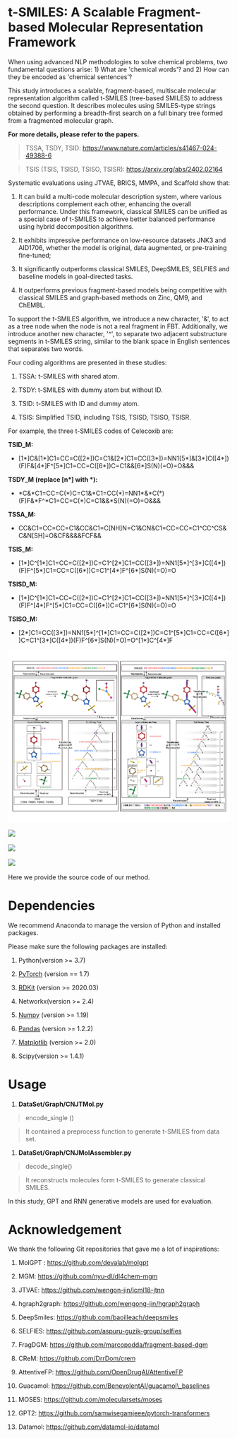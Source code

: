 t-SMILES: A Scalable Fragment-based Molecular Representation Framework
======================================================================

When using advanced NLP methodologies to solve chemical problems, two
fundamental questions arise: 1) What are 'chemical words'? and 2) How can they
be encoded as 'chemical sentences’?

This study introduces a scalable, fragment-based, multiscale molecular
representation algorithm called t-SMILES (tree-based SMILES) to address the
second question. It describes molecules using SMILES-type strings obtained by
performing a breadth-first search on a full binary tree formed from a fragmented
molecular graph.

**For more details, please refer to the papers.**

>   TSSA, TSDY, TSID: <https://www.nature.com/articles/s41467-024-49388-6>

>   TSIS (TSIS, TSISD, TSISO, TSISR): https://arxiv.org/abs/2402.02164

Systematic evaluations using JTVAE, BRICS, MMPA, and Scaffold show that:

1.  It can build a multi-code molecular description system, where various
    descriptions complement each other, enhancing the overall performance. Under
    this framework, classical SMILES can be unified as a special case of
    t-SMILES to achieve better balanced performance using hybrid decomposition
    algorithms.

2.  It exhibits impressive performance on low-resource datasets JNK3 and
    AID1706, whether the model is original, data augmented, or pre-training
    fine-tuned;

3.  It significantly outperforms classical SMILES, DeepSMILES, SELFIES and
    baseline models in goal-directed tasks.

4.  It outperforms previous fragment-based models being competitive with
    classical SMILES and graph-based methods on Zinc, QM9, and ChEMBL.

To support the t-SMILES algorithm, we introduce a new character, '&', to act as
a tree node when the node is not a real fragment in FBT. Additionally, we
introduce another new character, '\^', to separate two adjacent substructure
segments in t-SMILES string, similar to the blank space in English sentences
that separates two words.

Four coding algorithms are presented in these studies:

1.  TSSA: t-SMILES with shared atom.

2.  TSDY: t-SMILES with dummy atom but without ID.

3.  TSID: t-SMILES with ID and dummy atom.

4.  TSIS: Simplified TSID, including TSIS, TSISD, TSISO, TSISR.

For example, the three t-SMILES codes of Celecoxib are:

**TSID\_M:**

-   [1\*]C&[1\*]C1=CC=C([2\*])C=C1&[2\*]C1=CC([3\*])=NN1[5\*]&[3\*]C([4\*])(F)F&[4\*]F\^[5\*]C1=CC=C([6\*])C=C1&&[6\*]S(N)(=O)=O&&&

**TSDY\_M (replace [n\*] with \*):**

-   \*C&\*C1=CC=C(\*)C=C1&\*C1=CC(\*)=NN1\*&\*C(\*)(F)F&\*F\^\*C1=CC=C(\*)C=C1&&\*S(N)(=O)=O&&&

**TSSA\_M:**

-   CC&C1=CC=CC=C1&CC&C1=C[NH]N=C1&CN&C1=CC=CC=C1\^CC\^CS&C&N[SH]=O&CF&&&&FCF&&

**TSIS\_M:**

-   [1\*]C\^[1\*]C1=CC=C([2\*])C=C1\^[2\*]C1=CC([3\*])=NN1[5\*]\^[3\*]C([4\*])(F)F\^[5\*]C1=CC=C([6\*])C=C1\^[4\*]F\^[6\*]S(N)(=O)=O

**TSISD\_M:**

-   [1\*]C\^[1\*]C1=CC=C([2\*])C=C1\^[2\*]C1=CC([3\*])=NN1[5\*]\^[3\*]C([4\*])(F)F\^[4\*]F\^[5\*]C1=CC=C([6\*])C=C1\^[6\*]S(N)(=O)=O

**TSISO\_M:**

-   [2\*]C1=CC([3\*])=NN1[5\*]\^[1\*]C1=CC=C([2\*])C=C1\^[5\*]C1=CC=C([6\*])C=C1\^[3\*]C([4\*])(F)F\^[6\*]S(N)(=O)=O\^[1\*]C\^[4\*]F

![](media/e6755060fc12f7f37cd8753d3f527c4e.png)

![](media/09b674d2cd4e79f7a818db1f3f6e7e01.png)

![](media/58da2e28790384b86b220be7950459ba.png)

![](media/34a8f8377f10d43ce70e15df2e45709b.png)

Here we provide the source code of our method.

Dependencies
============

We recommend Anaconda to manage the version of Python and installed packages.

Please make sure the following packages are installed:

1.  Python(version \>= 3.7)

2.  [PyTorch](https://pytorch.org/) (version == 1.7)

3.  [RDKit](https://www.rdkit.org/) (version \>= 2020.03)

4.  Networkx(version \>= 2.4)

5.  [Numpy](https://numpy.org/) (version \>= 1.19)

6.  [Pandas](https://pandas.pydata.org/) (version \>= 1.2.2)

7.  [Matplotlib](https://matplotlib.org/) (version \>= 2.0)

8.  Scipy(version \>= 1.4.1)

Usage
=====

1.  **DataSet/Graph/CNJTMol.py**

>   encode\_single ()

>   It contained a preprocess function to generate t-SMILES from data set.

1.  **DataSet/Graph/CNJMolAssembler.py**

>   decode\_single()

>   It reconstructs molecules form t-SMILES to generate classical SMILES.

In this study, GPT and RNN generative models are used for evaluation.

Acknowledgement
===============

We thank the following Git repositories that gave me a lot of inspirations:

1.  MolGPT : https://github.com/devalab/molgpt

2.  MGM: https://github.com/nyu-dl/dl4chem-mgm

3.  JTVAE: https://github.com/wengon-jin/icml18-jtnn

4.  hgraph2graph: https://github.com/wengong-jin/hgraph2graph

5.  DeepSmiles: https://github.com/baoilleach/deepsmiles

6.  SELFIES: https://github.com/aspuru-guzik-group/selfies

7.  FragDGM: https://github.com/marcopodda/fragment-based-dgm

8.  CReM: https://github.com/DrrDom/crem

9.  AttentiveFP: https://github.com/OpenDrugAI/AttentiveFP

10. Guacamol: https://github.com/BenevolentAI/guacamol\_baselines

11. MOSES: https://github.com/molecularsets/moses

12. GPT2: <https://github.com/samwisegamjeee/pytorch-transformers>

13. Datamol: https://github.com/datamol-io/datamol
